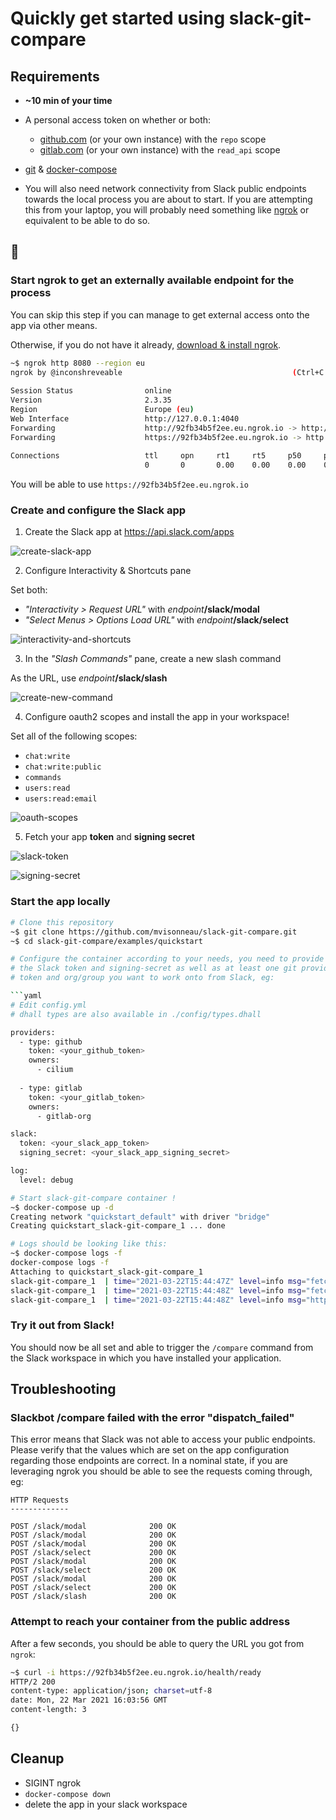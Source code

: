 # Quickly get started using slack-git-compare

## Requirements

- **~10 min of your time**

- A personal access token on whether or both:
  - [github.com](https://github.com/settings/tokens) (or your own instance) with the `repo` scope
  - [gitlab.com](https://docs.gitlab.com/ee/user/profile/personal_access_tokens.html) (or your own instance) with the `read_api` scope

- [git](https://git-scm.com/) & [docker-compose](https://docs.docker.com/compose/)
- You will also need network connectivity from Slack public endpoints towards the local process you are about to start. If you are attempting this from your laptop, you will probably need something like [ngrok](https://ngrok.com/) or equivalent to be able to do so.

## 🚀

### Start ngrok to get an externally available endpoint for the process

You can skip this step if you can manage to get external access onto the app via other means.

Otherwise, if you do not have it already, [download & install ngrok](https://ngrok.com/download).

```bash
~$ ngrok http 8080 --region eu
ngrok by @inconshreveable                                      (Ctrl+C to quit)
                                                                               
Session Status                online
Version                       2.3.35                                           
Region                        Europe (eu)                                      
Web Interface                 http://127.0.0.1:4040                            
Forwarding                    http://92fb34b5f2ee.eu.ngrok.io -> http://localho
Forwarding                    https://92fb34b5f2ee.eu.ngrok.io -> http://localh
                                                                               
Connections                   ttl     opn     rt1     rt5     p50     p90      
                              0       0       0.00    0.00    0.00    0.00
```

You will be able to use `https://92fb34b5f2ee.eu.ngrok.io`

### Create and configure the Slack app

1. Create the Slack app at https://api.slack.com/apps

![create-slack-app](/docs/images/create-slack-app.png)

2. Configure Interactivity & Shortcuts pane

Set both:
- _"Interactivity > Request URL"_ with _endpoint_**/slack/modal**
- _"Select Menus > Options Load URL"_ with _endpoint_**/slack/select**


![interactivity-and-shortcuts](/docs/images/interactivity-and-shortcuts.png)

3. In the _"Slash Commands"_ pane, create a new slash command

As the URL, use _endpoint_**/slack/slash**

![create-new-command](/docs/images/create-new-command.png)

4. Configure oauth2 scopes and install the app in your workspace!

Set all of the following scopes:
- `chat:write`
- `chat:write:public`
- `commands`
- `users:read`
- `users:read:email`

![oauth-scopes](/docs/images/oauth-scopes.png)

5. Fetch your app **token** and **signing secret**

![slack-token](/docs/images/slack-token.png)

![signing-secret](/docs/images/signing-secret.png)


### Start the app locally

```bash
# Clone this repository
~$ git clone https://github.com/mvisonneau/slack-git-compare.git
~$ cd slack-git-compare/examples/quickstart

# Configure the container according to your needs, you need to provide
# the Slack token and signing-secret as well as at least one git provider
# token and org/group you want to work onto from Slack, eg:

```yaml
# Edit config.yml
# dhall types are also available in ./config/types.dhall

providers:
  - type: github
    token: <your_github_token>
    owners:
      - cilium
  
  - type: gitlab
    token: <your_gitlab_token>
    owners:
      - gitlab-org

slack:
  token: <your_slack_app_token>
  signing_secret: <your_slack_app_signing_secret>

log:
  level: debug
```

```bash
# Start slack-git-compare container !
~$ docker-compose up -d        
Creating network "quickstart_default" with driver "bridge"
Creating quickstart_slack-git-compare_1 ... done

# Logs should be looking like this:
~$ docker-compose logs -f
docker-compose logs -f
Attaching to quickstart_slack-git-compare_1
slack-git-compare_1  | time="2021-03-22T15:44:47Z" level=info msg="fetched repositories from provider" count=89 provider=github
slack-git-compare_1  | time="2021-03-22T15:44:48Z" level=info msg="fetched repositories from provider" count=123 provider=gitlab
slack-git-compare_1  | time="2021-03-22T15:44:48Z" level=info msg="http server started" listen-address=":8080"

```

### Try it out from Slack!

You should now be all set and able to trigger the `/compare` command from the Slack workspace in which
you have installed your application.

## Troubleshooting

### Slackbot /compare failed with the error "dispatch_failed"

This error means that Slack was not able to access your public endpoints. Please verify that the values
which are set on the app configuration regarding those endpoints are correct. In a nominal state, if you
are leveraging ngrok you should be able to see the requests coming through, eg:

```
HTTP Requests                                                                  
-------------                                                                  
                                                                               
POST /slack/modal              200 OK                                          
POST /slack/modal              200 OK                                          
POST /slack/modal              200 OK                                          
POST /slack/select             200 OK                                          
POST /slack/modal              200 OK                                          
POST /slack/select             200 OK                                          
POST /slack/modal              200 OK                                          
POST /slack/select             200 OK                                          
POST /slack/slash              200 OK 
```

### Attempt to reach your container from the public address

After a few seconds, you should be able to query the URL you got from `ngrok`:

```bash
~$ curl -i https://92fb34b5f2ee.eu.ngrok.io/health/ready
HTTP/2 200 
content-type: application/json; charset=utf-8
date: Mon, 22 Mar 2021 16:03:56 GMT
content-length: 3

{}
```

## Cleanup

- SIGINT ngrok
- `docker-compose down`
- delete the app in your slack workspace
